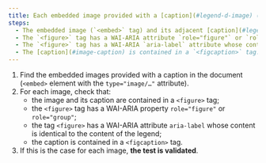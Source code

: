 ```yaml
---
title: Each embedded image provided with a [caption](#legend-d-image) (tag `<embed>` associated with an adjacent [caption](#legend-d-image), does it verify, if necessary, these conditions?
steps:
  - The embedded image (`<embed>` tag) and its adjacent [caption](#legend-d-image) are contained in a `<figure>` tag.
  - The `<figure>` tag has a WAI-ARIA attribute `role="figure"` or `role="group"`.
  - The `<figure>` tag has a WAI-ARIA `aria-label` attribute whose content is identical to the content of the [caption](#image-caption).
  - The [caption](#image-caption) is contained in a `<figcaption>` tag.
---
```


1. Find the embedded images provided with a caption in the document (`<embed>` element with the `type="image/…"` attribute).
2. For each image, check that:
   - the image and its caption are contained in a `<figure>` tag;
   - the `<figure>` tag has a WAI-ARIA property `role="figure"` or `role="group"`;
   - the tag `<figure>` has a WAI-ARIA attribute `aria-label` whose content is identical to the content of the legend;
   - the caption is contained in a `<figcaption>` tag.
3. If this is the case for each image, **the test is validated**.
